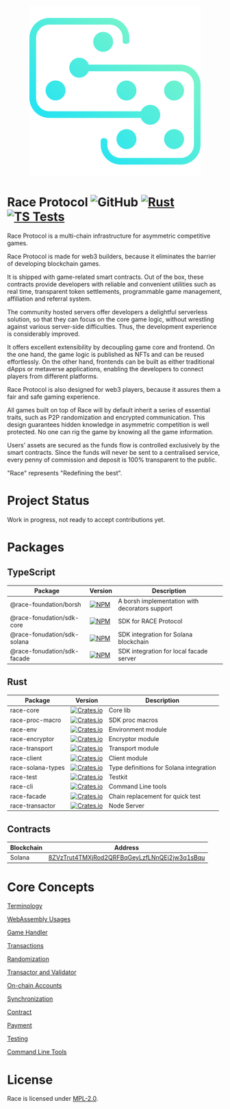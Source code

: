 <div align="center">
  <img src="assets/logo.svg"/>
</div>

# Race Protocol ![GitHub](https://img.shields.io/github/license/RACE-Game/race) [![Rust](https://github.com/RACE-Game/race/actions/workflows/rust.yml/badge.svg)](https://github.com/RACE-Game/race/actions/workflows/rust.yml) [![TS Tests](https://github.com/RACE-Game/race/actions/workflows/typescript.yml/badge.svg)](https://github.com/RACE-Game/race/actions/workflows/typescript.yml)

Race Protocol is a multi-chain infrastructure for asymmetric competitive games.

Race Protocol is made for web3 builders, because it eliminates the barrier of developing blockchain games.

It is shipped with game-related smart contracts. Out of the box, these contracts provide developers with reliable and convenient utilities such as real time, transparent token settlements, programmable game management, affiliation and referral system.

The community hosted servers offer developers a delightful serverless solution, so that they can focus on the core game logic, without wrestling against various server-side difficulties. Thus, the development experience is considerably improved.

It offers excellent extensibility by decoupling game core and frontend. On the one hand, the game logic is published as NFTs and can be reused effortlessly. On the other hand, frontends can be built as either traditional dApps or metaverse applications, enabling the developers to connect players from different platforms.

Race Protocol is also designed for web3 players, because it assures them a fair and safe gaming experience.

All games built on top of Race will by default inherit a series of essential traits, such as P2P randomization and encrypted communication. This design guarantees hidden knowledge in asymmetric competition is well protected. No one can rig the game by knowing all the game information.

Users' assets are secured as the funds flow is controlled exclusively by the smart contracts. Since the funds will never be sent  to a centralised service, every penny of commission and deposit is 100% transparent to the public.

"Race" represents "Redefining the best".

# Project Status

Work in progress, not ready to accept contributions yet.

# Packages

## TypeScript

| Package                     | Version                                                                                                                              | Description                                    |
|-----------------------------|--------------------------------------------------------------------------------------------------------------------------------------|------------------------------------------------|
| @race-foundation/borsh      | [![NPM](https://img.shields.io/npm/v/@race-foundation/borsh?logo=npm)](https://www.npmjs.com/package/@race-foundation/borsh)         | A borsh implementation with decorators support |
| @race-fonudation/sdk-core   | [![NPM](https://img.shields.io/npm/v/@race-foundation/sdk-core?logo=npm)](https://www.npmjs.com/package/@race-foundation/sdk-core)   | SDK for RACE Protocol                          |
| @race-fonudation/sdk-solana | [![NPM](https://img.shields.io/npm/v/@race-foundation/sdk-core?logo=npm)](https://www.npmjs.com/package/@race-foundation/sdk-solana) | SDK integration for Solana blockchain          |
| @race-fonudation/sdk-facade | [![NPM](https://img.shields.io/npm/v/@race-foundation/sdk-core?logo=npm)](https://www.npmjs.com/package/@race-foundation/sdk-facade) | SDK integration for local facade server        |

## Rust

| Package           | Version                                                                                                                 | Description                             |
|-------------------|-------------------------------------------------------------------------------------------------------------------------|-----------------------------------------|
| race-core         | [![Crates.io](https://img.shields.io/crates/v/race-core?logo=rust)](https://crates.io/crates/race-core)                 | Core lib                                |
| race-proc-macro   | [![Crates.io](https://img.shields.io/crates/v/race-proc-macro?logo=rust)](https://crates.io/crates/race-proc-macro)     | SDK proc macros                         |
| race-env          | [![Crates.io](https://img.shields.io/crates/v/race-env?logo=rust)](https://crates.io/crates/race-env)                   | Environment module                      |
| race-encryptor    | [![Crates.io](https://img.shields.io/crates/v/race-encryptor?logo=rust)](https://crates.io/crates/race-encryptor)       | Encryptor module                        |
| race-transport    | [![Crates.io](https://img.shields.io/crates/v/race-transport?logo=rust)](https://crates.io/crates/race-transport)       | Transport module                        |
| race-client       | [![Crates.io](https://img.shields.io/crates/v/race-client?logo=rust)](https://crates.io/crates/race-client)             | Client module                           |
| race-solana-types | [![Crates.io](https://img.shields.io/crates/v/race-solana-types?logo=rust)](https://crates.io/crates/race-solana-types) | Type definitions for Solana integration |
| race-test         | [![Crates.io](https://img.shields.io/crates/v/race-test?logo=rust)](https://crates.io/crates/race-test)                 | Testkit                                 |
| race-cli          | [![Crates.io](https://img.shields.io/crates/v/race-cli?logo=rust)](https://crates.io/crates/race-cli)                   | Command Line tools                      |
| race-facade       | [![Crates.io](https://img.shields.io/crates/v/race-facade?logo=rust)](https://crates.io/crates/race-facade)             | Chain replacement for quick test        |
| race-transactor   | [![Crates.io](https://img.shields.io/crates/v/race-transactor?logo=rust)](https://crates.io/crates/race-transactor)     | Node Server                             |

## Contracts

| Blockchain | Address                                                                                                                 |
|------------|-------------------------------------------------------------------------------------------------------------------------|
| Solana     | [8ZVzTrut4TMXjRod2QRFBqGeyLzfLNnQEj2jw3q1sBqu](https://solscan.io/account/8ZVzTrut4TMXjRod2QRFBqGeyLzfLNnQEj2jw3q1sBqu) |

# Core Concepts

[Terminology](docs/terminology.md)

[WebAssembly Usages](docs/web-assembly-usages.md)

[Game Handler](docs/game-handler.md)

[Transactions](docs/transactions.md)

[Randomization](docs/randomization.md)

[Transactor and Validator](docs/transactor-and-validator.md)

[On-chain Accounts](docs/on-chain-accounts.md)

[Synchronization](docs/synchronization.md)

[Contract](docs/contract.md)

[Payment](docs/payment.md)

[Testing](docs/testing.md)

[Command Line Tools](docs/command-line.md)

# License

Race is licensed under [MPL-2.0](./LICENSE).
